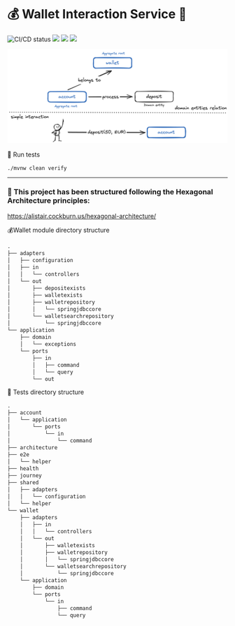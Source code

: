 # 💰 Wallet Interaction Service 💸

![CI/CD status](https://github.com/erickgualpa/wallet-interaction-service/actions/workflows/maven.yml/badge.svg)
[![](https://img.shields.io/badge/Spring%20Boot%20Version-3.5.0-blue)](/pom.xml)
[![](https://img.shields.io/badge/Java%20Version-21-blue)](/pom.xml)
[![](https://img.shields.io/badge/Kotlin%20Version-2.0.0-blue)](/pom.xml)

![wallet-interaction-service](etc/wallet-interaction-service.png)

🧪 Run tests
<br>

```shell script
./mvnw clean verify
```

---

### 📣 This project has been structured following the Hexagonal Architecture principles:

https://alistair.cockburn.us/hexagonal-architecture/

[//]: # (Directory tree below was generated using 'tree -d' command in the 'src/main/kotlin/org/egualpam/contexts/payment/walletinteractionservice/wallet' directory)

💰Wallet module directory structure

```
.
├── adapters
│   ├── configuration
│   ├── in
│   │   └── controllers
│   └── out
│       ├── depositexists
│       ├── walletexists
│       ├── walletrepository
│       │   └── springjdbccore
│       └── walletsearchrepository
│           └── springjdbccore
└── application
    ├── domain
    │   └── exceptions
    └── ports
        ├── in
        │   ├── command
        │   └── query
        └── out
```

🧪 Tests directory structure

[//]: # (Directory tree below was generated using 'tree -d' command in the 'src/test/kotlin/org/egualpam/contexts/payment/walletinteractionservice' directory)

```
.
├── account
│   └── application
│       └── ports
│           └── in
│               └── command
├── architecture
├── e2e
│   └── helper
├── health
├── journey
├── shared
│   ├── adapters
│   │   └── configuration
│   └── helper
└── wallet
    ├── adapters
    │   ├── in
    │   │   └── controllers
    │   └── out
    │       ├── walletexists
    │       ├── walletrepository
    │       │   └── springjdbccore
    │       └── walletsearchrepository
    │           └── springjdbccore
    └── application
        ├── domain
        └── ports
            └── in
                ├── command
                └── query
```

